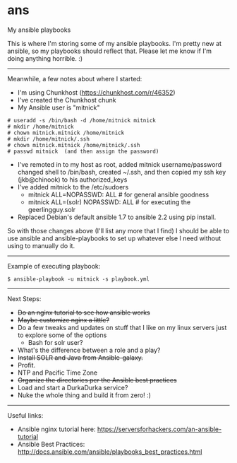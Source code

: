 # ans
My ansible playbooks

This is where I'm storing some of my ansible playbooks.
I'm pretty new at ansible, so my playbooks should reflect
that.  Please let me know if I'm doing anything horrible. :)

---
Meanwhile, a few notes about where I started:

* I'm using Chunkhost (https://chunkhost.com/r/46352)
* I've created the Chunkhost chunk
* My Ansible user is "mitnick"
```
# useradd -s /bin/bash -d /home/mitnick mitnick
# mkdir /home/mitnick
# chown mitnick.mitnick /home/mitnick
# mkdir /home/mitnick/.ssh
# chown mitnick.mitnick /home/mitnick/.ssh
# passwd mitnick  (and then assign the password)
```
* I've remoted in to my host as root, added mitnick username/password
changed shell to /bin/bash, created ~/.ssh, and then copied my ssh key (jkb@chinook) to his authorized_keys
* I've added mitnick to the /etc/sudoers
  * mitnick	ALL=NOPASSWD: ALL  # for general ansible goodness
  * mitnick	ALL=(solr) NOPASSWD: ALL  # for executing the geerlingguy.solr
* Replaced Debian's default ansible 1.7 to ansible 2.2 using pip install.

So with those changes above (I'll list any more that I find)
I should be able to use ansible and ansible-playbooks
to set up whatever else I need without using to manually
do it.

---
Example of executing playbook:
```
$ ansible-playbook -u mitnick -s playbook.yml
```
----

Next Steps:

* ~~Do an nginx tutorial to see how ansible works~~
* ~~Maybe customize nginx a little?~~
* Do a few tweaks and updates on stuff that I like on
my linux servers just to explore some of the options
  * Bash for solr user?
* What's the difference between a role and a play?
* ~~Install SOLR and Java from Ansible-galaxy.~~
* Profit.
* NTP and Pacific Time Zone
* ~~Organize the directories per the Ansible best practices~~
* Load and start a DurkaDurka service?
* Nuke the whole thing and build it from zero! :)


----

Useful links:

* Ansible nginx tutorial here: https://serversforhackers.com/an-ansible-tutorial
* Ansible Best Practices: http://docs.ansible.com/ansible/playbooks_best_practices.html

